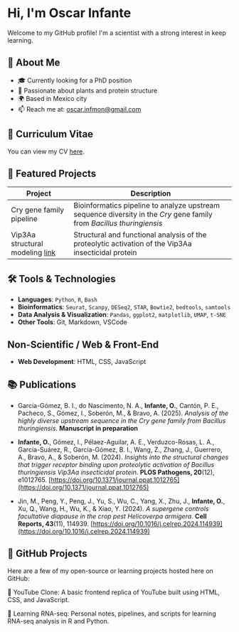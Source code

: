 # Hi, I'm Oscar Infante

Welcome to my GitHub profile! I'm a scientist with a strong interest in keep learning.

## 🚀 About Me

- 🎓 Currently looking for a PhD position
- 🔬 Passionate about plants and protein structure
- 🌍 Based in Mexico city
- 📫 Reach me at: oscar.infmon@gmail.com

## 📄 Curriculum Vitae

You can view my CV [here](https://drive.google.com/file/d/1HdPrHUJLMqWeRXGyAzjRntHQd267PMNf/view?usp=sharing).

## 🔬 Featured Projects

| Project | Description |
|--------|-------------|
| Cry gene family pipeline | Bioinformatics pipeline to analyze upstream sequence diversity in the *Cry* gene family from *Bacillus thuringiensis* |
| Vip3Aa structural modeling [link](https://doi.org/10.1371/journal.ppat.1012765) | Structural and functional analysis of the proteolytic activation of the Vip3Aa insecticidal protein | 

## 🛠️ Tools & Technologies

- **Languages**: `Python`, `R`, `Bash`
- **Bioinformatics**: `Seurat`, `Scanpy`, `DESeq2`, `STAR`, `Bowtie2`, `bedtools`, `samtools`
- **Data Analysis & Visualization**: `Pandas`, `ggplot2`, `matplotlib`, `UMAP`, `t-SNE`
- **Other Tools**: Git, Markdown, VSCode

## Non-Scientific / Web & Front-End

- **Web Development**: HTML, CSS, JavaScript


## 📚 Publications

- García-Gómez, B. I., do Nascimento, N. A., **Infante, O.**, Cantón, P. E., Pacheco, S., Gómez, I., Soberón, M., & Bravo, A. (2025). *Analysis of the highly diverse upstream sequence in the Cry gene family from Bacillus thuringiensis*. **Manuscript in preparation**

- **Infante, O.**, Gómez, I., Pélaez-Aguilar, A. E., Verduzco-Rosas, L. A., García-Suárez, R., García-Gómez, B. I., Wang, Z., Zhang, J., Guerrero, A., Bravo, A., & Soberón, M. (2024). *Insights into the structural changes that trigger receptor binding upon proteolytic activation of Bacillus thuringiensis Vip3Aa insecticidal protein*. **PLOS Pathogens, 20**(12), e1012765. [https://doi.org/10.1371/journal.ppat.1012765](https://doi.org/10.1371/journal.ppat.1012765)

- Jin, M., Peng, Y., Peng, J., Yu, S., Wu, C., Yang, X., Zhu, J., **Infante, O.**, Xu, Q., Wang, H., Wu, K., & Xiao, Y. (2024). *A supergene controls facultative diapause in the crop pest Helicoverpa armigera*. **Cell Reports, 43**(11), 114939. [https://doi.org/10.1016/j.celrep.2024.114939](https://doi.org/10.1016/j.celrep.2024.114939)

## 📁 GitHub Projects

Here are a few of my open-source or learning projects hosted here on GitHub:

🔧 YouTube Clone: A basic frontend replica of YouTube built using HTML, CSS, and JavaScript.

🧬 Learning RNA-seq: Personal notes, pipelines, and scripts for learning RNA-seq analysis in R and Python.




